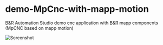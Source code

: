 # demo-MpCnc-with-mapp-motion
[B&amp;R](https://www.br-automation.com) Automation Studio 
demo cnc application with [B&amp;R](https://www.br-automation.com) mapp components (MpCNC based on mapp motion)

![Screenshot](https://github.com/hilch/demo-MpCnc-with-mapp-motion-/blob/master/screenshot.PNG)

